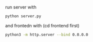 run server with 
```bash
python server.py
```
and frontedn with (cd frontend first)
```bash
python3 -m http.server --bind 0.0.0.0
```
